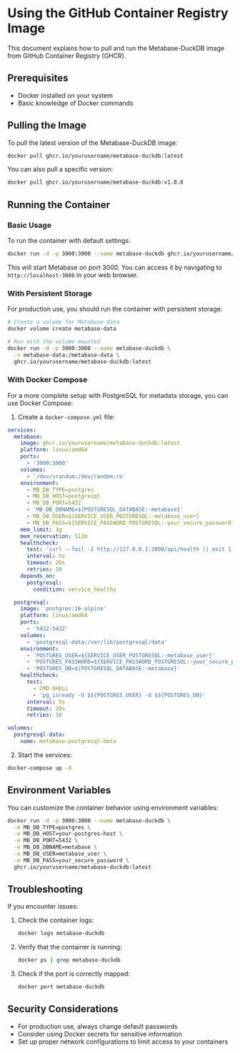 # Using the GitHub Container Registry Image

This document explains how to pull and run the Metabase-DuckDB image from GitHub Container Registry (GHCR).

## Prerequisites

- Docker installed on your system
- Basic knowledge of Docker commands

## Pulling the Image

To pull the latest version of the Metabase-DuckDB image:

```bash
docker pull ghcr.io/yourusername/metabase-duckdb:latest
```

You can also pull a specific version:

```bash
docker pull ghcr.io/yourusername/metabase-duckdb:v1.0.0
```

## Running the Container

### Basic Usage

To run the container with default settings:

```bash
docker run -d -p 3000:3000 --name metabase-duckdb ghcr.io/yourusername/metabase-duckdb:latest
```

This will start Metabase on port 3000. You can access it by navigating to `http://localhost:3000` in your web browser.

### With Persistent Storage

For production use, you should run the container with persistent storage:

```bash
# Create a volume for Metabase data
docker volume create metabase-data

# Run with the volume mounted
docker run -d -p 3000:3000 --name metabase-duckdb \
  -v metabase-data:/metabase-data \
  ghcr.io/yourusername/metabase-duckdb:latest
```

### With Docker Compose

For a more complete setup with PostgreSQL for metadata storage, you can use Docker Compose:

1. Create a `docker-compose.yml` file:

```yaml
services:
  metabase:
    image: ghcr.io/yourusername/metabase-duckdb:latest
    platform: linux/amd64
    ports:
      - '3000:3000'
    volumes:
      - '/dev/urandom:/dev/random:ro'
    environment:
      - MB_DB_TYPE=postgres
      - MB_DB_HOST=postgresql
      - MB_DB_PORT=5432
      - 'MB_DB_DBNAME=${POSTGRESQL_DATABASE:-metabase}'
      - MB_DB_USER=${SERVICE_USER_POSTGRESQL:-metabase_user}
      - MB_DB_PASS=${SERVICE_PASSWORD_POSTGRESQL:-your_secure_password}
    mem_limit: 1g
    mem_reservation: 512m
    healthcheck:
      test: 'curl --fail -I http://127.0.0.1:3000/api/health || exit 1'
      interval: 5s
      timeout: 20s
      retries: 10
    depends_on:
      postgresql:
        condition: service_healthy

  postgresql:
    image: 'postgres:16-alpine'
    platform: linux/amd64
    ports:
      - '5432:5432'
    volumes:
      - 'postgresql-data:/var/lib/postgresql/data'
    environment:
      - 'POSTGRES_USER=${SERVICE_USER_POSTGRESQL:-metabase_user}'
      - 'POSTGRES_PASSWORD=${SERVICE_PASSWORD_POSTGRESQL:-your_secure_password}'
      - 'POSTGRES_DB=${POSTGRESQL_DATABASE:-metabase}'
    healthcheck:
      test:
        - CMD-SHELL
        - 'pg_isready -U $${POSTGRES_USER} -d $${POSTGRES_DB}'
      interval: 5s
      timeout: 20s
      retries: 10

volumes:
  postgresql-data:
    name: metabase-postgresql-data
```

2. Start the services:

```bash
docker-compose up -d
```

## Environment Variables

You can customize the container behavior using environment variables:

```bash
docker run -d -p 3000:3000 --name metabase-duckdb \
  -e MB_DB_TYPE=postgres \
  -e MB_DB_HOST=your-postgres-host \
  -e MB_DB_PORT=5432 \
  -e MB_DB_DBNAME=metabase \
  -e MB_DB_USER=metabase_user \
  -e MB_DB_PASS=your_secure_password \
  ghcr.io/yourusername/metabase-duckdb:latest
```

## Troubleshooting

If you encounter issues:

1. Check the container logs:
   ```bash
   docker logs metabase-duckdb
   ```

2. Verify that the container is running:
   ```bash
   docker ps | grep metabase-duckdb
   ```

3. Check if the port is correctly mapped:
   ```bash
   docker port metabase-duckdb
   ```

## Security Considerations

- For production use, always change default passwords
- Consider using Docker secrets for sensitive information
- Set up proper network configurations to limit access to your containers
